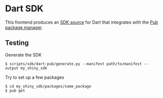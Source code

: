 # Dart SDK

This frontend produces an [SDK source][sdk-source] for Dart that integrates with
the [Pub package manager][pub].

## Testing

Generate the SDK
```
$ scripts/sdk/dart-pub/generate.py --manifest path/to/manifest --output my_shiny_sdk
```

Try to set up a few packages
```
$ cd my_shiny_sdk/packages/some_package
$ pub get
```


[sdk-source]: https://www.dartlang.org/tools/pub/dependencies#sdk
[pub]: https://www.dartlang.org/tools/pub
